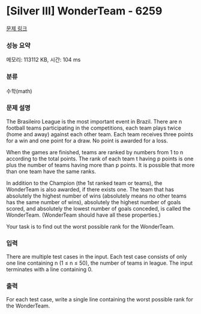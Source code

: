 # [Silver III] WonderTeam - 6259 

[문제 링크](https://www.acmicpc.net/problem/6259) 

### 성능 요약

메모리: 113112 KB, 시간: 104 ms

### 분류

수학(math)

### 문제 설명

<p>The Brasileiro League is the most important event in Brazil. There are n football teams participating in the competitions, each team plays twice (home and away) against each other team. Each team receives three points for a win and one point for a draw. No point is awarded for a loss.</p>

<p>When the games are finished, teams are ranked by numbers from 1 to n according to the total points. The rank of each team t having p points is one plus the number of teams having more than p points. It is possible that more than one team have the same ranks.</p>

<p>In addition to the Champion (the 1st ranked team or teams), the WonderTeam is also awarded, if there exists one. The team that has absolutely the highest number of wins (absolutely means no other teams has the same number of wins), absolutely the highest number of goals scored, and absolutely the lowest number of goals conceded, is called the WonderTeam. (WonderTeam should have all these properties.)</p>

<p>Your task is to find out the worst possible rank for the WonderTeam.</p>

### 입력 

 <p>There are multiple test cases in the input. Each test case consists of only one line containing n (1 ≤ n ≤ 50), the number of teams in league. The input terminates with a line containing 0.</p>

### 출력 

 <p>For each test case, write a single line containing the worst possible rank for the WonderTeam.</p>

